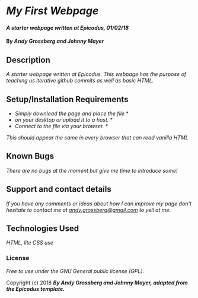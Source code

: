 # _My First Webpage_

#### _A starter webpage written at Epicodus, 01/02/18_

#### By _Andy Grossberg and Johnny Mayer_

## Description

_A starter webpage written at Epicodus. This webpage has the purpose of teaching us iterative github commits as well as basic HTML._

## Setup/Installation Requirements

* _Simply download the page and place the file_ *
* _on your desktop or upload it to a host._ *
* _Connect to the file via your browser._ *

_This should appear the same in every browser that can read vanilla HTML_

## Known Bugs

_There are no bugs at the moment but give me time to introduce some!_

## Support and contact details

_If you have any comments or ideas about how I can improve my page_
_don't hesitate to contact me at andy.grossberg@gmail.com to yell at me._

## Technologies Used

_HTML, lite CSS use_

### License

*Free to use under the GNU General public license (GPL).*

Copyright (c) 2018 **_By Andy Grossberg and Johnny Mayer, adapted from the Epicodus template._**
